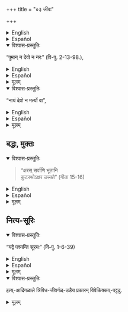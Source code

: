+++
title = "०३ जीवः"

+++
<details><summary>English</summary>

NOW FOR THE EXPERIENCING SUBJECT OR JĪVA:
</details>

<details><summary>Español</summary>

Ahora para el sujeto experimentado o Jīva:
</details>

<details open><summary>विश्वास-प्रस्तुतिः</summary>

“पुमान् न देवो न नरः” (वि-पु. 2-13-98.),
</details>

<details><summary>English</summary>

"The jivātma is [^f139] neither a god nor a man";
</details>

<details><summary>Español</summary>

"El Jivātma no es [^f139] ni un dios ni un hombre";
</details>

<details><summary>मूलम्</summary>

“पुमान्न देवो न नरः” (वि-पु. 2-13-98.),
</details>

<details open><summary>विश्वास-प्रस्तुतिः</summary>

“नायं देवो न मर्त्यो वा”,
</details>

<details><summary>English</summary>

"He is  [^f140] neither a god nor a man”.  
(That is: These distinctions are based only on the respective bodies, whereas the soul within has no such distinctions.) 
</details>

<details><summary>Español</summary>

"Él es [^f140] ni un dios ni un hombre".
(Es decir: estas distinciones se basan solo en los cuerpos respectivos,  
mientras que el alma dentro  
no tiene tales distinciones).
</details>

<details><summary>मूलम्</summary>

“नायं देवो न मर्त्यो वा”(),
</details>

## बद्धः, मुक्तः
<details open><summary>विश्वास-प्रस्तुतिः</summary>

> “क्षरस् सर्वाणि भूतानि  
कुटस्थोऽक्षर उच्यते” (गीता 15-16)
</details>

<details><summary>English</summary>

The jīva is of three kinds :-  

Baddha or the soul in bondage is called in the Gita "Kshara"  
(because he is in contact with matter which is subject to change)  
All beings[^f141] (from Brahma to the blade of grass) are 'Ksharas' or Baddhas.  

The mukta or the soul which has obtained release from contact with matter  
is no longer subject to change and is called akṣara or Kootastha (because it is imputable).  
</details>

<details><summary>Español</summary>

El Jīva es de tres tipos:-

Baddha o el alma en la esclavitud   
se llama en el "kshara" de Gita  
(porque está en contacto con la materia  
que está sujeta a cambios)  
Todos los seres [^f141] (desde Brahma hasta la espada de hierba) son 'Ksharas' o Baddhas.

El mukta o el alma  
que ha obtenido la liberación del contacto con la materia  
ya no está sujeto a cambios  
y se llama Akṣara o Kootastha (porque es imputable).
</details>

<details><summary>मूलम्</summary>

“क्षरस्सर्वाणि भूतानि कुटस्थोऽक्षर उच्यते” (गीता 15-16)
</details>

## नित्य-सूरिः
<details open><summary>विश्वास-प्रस्तुतिः</summary>

“यद्वै पश्यन्ति सूरयः” (वि-पु. 1-6-39)
</details>

<details><summary>English</summary>

The third class of jīvas are the Sūris[^f142] who are described as seeing eternally the transcendental world beyond matter.  
</details>

<details><summary>Español</summary>

La tercera clase de Jīvas  
son los Sūris [^F142]  
que se describen como viendo eternamente  
el mundo trascendental más allá de la materia.
</details>

<details><summary>मूलम्</summary>

“यद्वै पश्यन्ति सूरयः” (वि-पु. 1-6-39)
</details>

<details open><summary>विश्वास-प्रस्तुतिः</summary>

इत्य्-आदिगळाले त्रिविध-जीवर्गळ्-उडैय प्रकारम् विवेकिक्कप्-पट्टदु.
</details>

<details><summary>मूलम्</summary>

इत्यादिगळाले त्रिविधजीवर्गळुडैय प्रकारम् विवेकिक्कप्पट्टदु.
</details>

